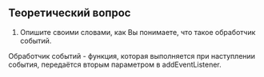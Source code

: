 ## Теоретический вопрос

1. Опишите своими словами, как Вы понимаете, что такое обработчик событий.

Oбработчик событий - функция, которая выполняется при наступлении события, передаётся вторым параметром в addEventListener.